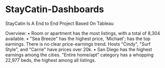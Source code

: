 # StayCatin-Dashboards
StayCatin Is A End to End Project Based On Tableau

Overview:
• Room or apartment has the most listings, with a
total of 8,304 available.
• "Sea Breeze" has the highest price, 'Michael'; has the top earnings. There is no clear price-earnings trend. Hosts "Cindy", "Surf Style", and "Carrie" have prices over 20k.
• San Diego has the highest earnings among the cities.
"Entire home/apt" category has a whopping 22,977 beds, the highest among all listings.
